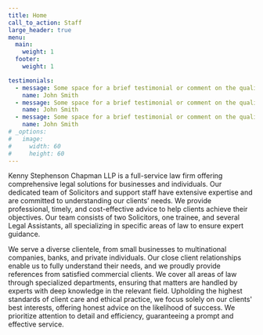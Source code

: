 ```yaml
---
title: Home
call_to_action: Staff
large_header: true
menu:
  main:
    weight: 1
  footer:
    weight: 1

testimonials:
  - message: Some space for a brief testimonial or comment on the quality service that a person has received.
    name: John Smith
  - message: Some space for a brief testimonial or comment on the quality service that a person has received.
    name: John Smith
  - message: Some space for a brief testimonial or comment on the quality service that a person has received.
    name: John Smith
# _options:
#   image:
#     width: 60
#     height: 60
---
```

  Kenny Stephenson Chapman LLP is a full-service law firm offering comprehensive legal solutions for businesses and individuals. Our dedicated team of Solicitors and support staff have extensive expertise and are committed to understanding our clients’ needs. We provide professional, timely, and cost-effective advice to help clients achieve their objectives. Our team consists of two Solicitors, one trainee, and several Legal Assistants, all specializing in specific areas of law to ensure expert guidance. 

  We serve a diverse clientele, from small businesses to multinational companies, banks, and private individuals. Our close client relationships enable us to fully understand their needs, and we proudly provide references from satisfied commercial clients. We cover all areas of law through specialized departments, ensuring that matters are handled by experts with deep knowledge in the relevant field. Upholding the highest standards of client care and ethical practice, we focus solely on our clients' best interests, offering honest advice on the likelihood of success. We prioritize attention to detail and efficiency, guaranteeing a prompt and effective service.